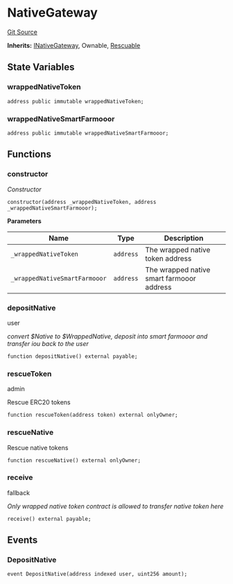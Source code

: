 # NativeGateway
[Git Source](https://github.com/HedgeFarm/smart-farmer/blob/992c3b4a8bc708d23c14656e504528c18f790128/contracts/yield/NativeGateway.sol)

**Inherits:**
[INativeGateway](/contracts/yield/interface/INativeGateway.sol/contract.INativeGateway.md), Ownable, [Rescuable](/contracts/common/Rescuable.sol/contract.Rescuable.md)


## State Variables
### wrappedNativeToken

```solidity
address public immutable wrappedNativeToken;
```


### wrappedNativeSmartFarmooor

```solidity
address public immutable wrappedNativeSmartFarmooor;
```


## Functions
### constructor

*Constructor*


```solidity
constructor(address _wrappedNativeToken, address _wrappedNativeSmartFarmooor);
```
**Parameters**

|Name|Type|Description|
|----|----|-----------|
|`_wrappedNativeToken`|`address`|The wrapped native token address|
|`_wrappedNativeSmartFarmooor`|`address`|The wrapped native smart farmooor address|


### depositNative

user

*convert $Native to $WrappedNative, deposit into smart farmooor and transfer iou back to the user*


```solidity
function depositNative() external payable;
```

### rescueToken

admin

Rescue ERC20 tokens


```solidity
function rescueToken(address token) external onlyOwner;
```

### rescueNative

Rescue native tokens


```solidity
function rescueNative() external onlyOwner;
```

### receive

fallback

*Only wrapped native token contract is allowed to transfer native token here*


```solidity
receive() external payable;
```

## Events
### DepositNative

```solidity
event DepositNative(address indexed user, uint256 amount);
```

